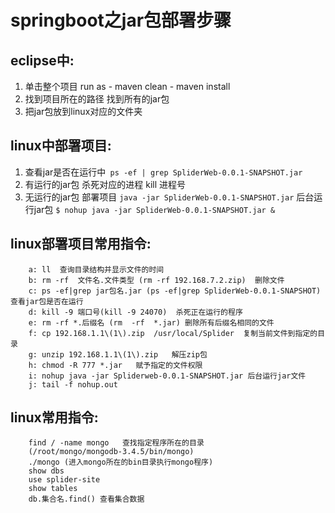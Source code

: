 # springboot之jar包部署步骤
## eclipse中:
1. 单击整个项目 run as - maven clean - maven install
2. 找到项目所在的路径 找到所有的jar包
3. 把jar包放到linux对应的文件夹

## linux中部署项目:
1. 查看jar是否在运行中` ps -ef | grep SpliderWeb-0.0.1-SNAPSHOT.jar`
2. 有运行的jar包 杀死对应的进程 kill 进程号
3. 无运行的jar包 部署项目 `java -jar SpliderWeb-0.0.1-SNAPSHOT.jar`
 后台运行jar包  `$ nohup java -jar SpliderWeb-0.0.1-SNAPSHOT.jar &`

## linux部署项目常用指令:
```
    a: ll  查询目录结构并显示文件的时间
    b: rm -rf  文件名.文件类型 (rm -rf 192.168.7.2.zip)  删除文件
    c: ps -ef|grep jar包名.jar (ps -ef|grep SpliderWeb-0.0.1-SNAPSHOT) 查看jar包是否在运行
    d: kill -9 端口号(kill -9 24070)  杀死正在运行的程序
    e: rm -rf *.后缀名 (rm  -rf  *.jar) 删除所有后缀名相同的文件
    f: cp 192.168.1.1\(1\).zip  /usr/local/Splider  复制当前文件到指定的目录
    g: unzip 192.168.1.1\(1\).zip   解压zip包
    h: chmod -R 777 *.jar   赋予指定的文件权限
    i: nohup java -jar Spliderweb-0.0.1-SNAPSHOT.jar 后台运行jar文件
    j: tail -f nohup.out
```
## linux常用指令:
```
    find / -name mongo   查找指定程序所在的目录
    (/root/mongo/mongodb-3.4.5/bin/mongo)
    ./mongo (进入mongo所在的bin目录执行mongo程序)
    show dbs
    use splider-site
    show tables
    db.集合名.find() 查看集合数据
```